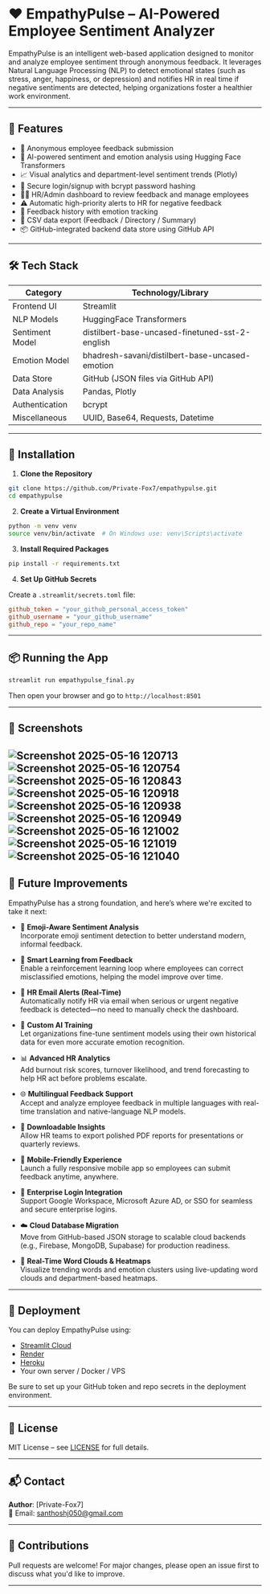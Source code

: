 # ❤️ EmpathyPulse – AI-Powered Employee Sentiment Analyzer

EmpathyPulse is an intelligent web-based application designed to monitor and analyze employee sentiment through anonymous feedback. It leverages Natural Language Processing (NLP) to detect emotional states (such as stress, anger, happiness, or depression) and notifies HR in real time if negative sentiments are detected, helping organizations foster a healthier work environment.

---

## 🌟 Features

- 💬 Anonymous employee feedback submission  
- 🤖 AI-powered sentiment and emotion analysis using Hugging Face Transformers  
- 📈 Visual analytics and department-level sentiment trends (Plotly)  
- 🔐 Secure login/signup with bcrypt password hashing  
- 🧑‍💼 HR/Admin dashboard to review feedback and manage employees  
- ⚠️ Automatic high-priority alerts to HR for negative feedback  
- 🧠 Feedback history with emotion tracking  
- 🧾 CSV data export (Feedback / Directory / Summary)  
- 📦 GitHub-integrated backend data store using GitHub API  

---

## 🛠️ Tech Stack

| Category          | Technology/Library                         |
|-------------------|--------------------------------------------|
| Frontend UI       | Streamlit                                  |
| NLP Models        | HuggingFace Transformers                   |
| Sentiment Model   | distilbert-base-uncased-finetuned-sst-2-english |
| Emotion Model     | bhadresh-savani/distilbert-base-uncased-emotion |
| Data Store        | GitHub (JSON files via GitHub API)         |
| Data Analysis     | Pandas, Plotly                             |
| Authentication    | bcrypt                                     |
| Miscellaneous     | UUID, Base64, Requests, Datetime           |

---

## 🚀 Installation

1. **Clone the Repository**

```bash
git clone https://github.com/Private-Fox7/empathypulse.git
cd empathypulse
```

2. **Create a Virtual Environment**

```bash
python -m venv venv
source venv/bin/activate  # On Windows use: venv\Scripts\activate
```

3. **Install Required Packages**

```bash
pip install -r requirements.txt
```

4. **Set Up GitHub Secrets**

Create a `.streamlit/secrets.toml` file:

```toml
github_token = "your_github_personal_access_token"
github_username = "your_github_username"
github_repo = "your_repo_name"
```

---

## 📦 Running the App

```bash
streamlit run empathypulse_final.py
```

Then open your browser and go to `http://localhost:8501`

---

## 📸 Screenshots

![Screenshot 2025-05-16 120713](https://github.com/user-attachments/assets/d5c1047d-8a81-47bb-b4e6-3c6b02ded965)
![Screenshot 2025-05-16 120754](https://github.com/user-attachments/assets/cc57dcb5-4220-4af8-a6c6-8849a28fcd1a)
![Screenshot 2025-05-16 120843](https://github.com/user-attachments/assets/661cff17-164d-45f6-ae68-73b7d78b8623)
![Screenshot 2025-05-16 120918](https://github.com/user-attachments/assets/02103463-79ae-42c9-a4f4-0fcf139abdca)
![Screenshot 2025-05-16 120938](https://github.com/user-attachments/assets/0ddc6503-cf16-40cf-8d81-2c79d06fa8f5)
![Screenshot 2025-05-16 120949](https://github.com/user-attachments/assets/ea6acf84-c152-4f5b-a1c5-fba172a1ed6f)
![Screenshot 2025-05-16 121002](https://github.com/user-attachments/assets/ef1fb7f7-4169-4100-adf7-c5be922fbb97)
![Screenshot 2025-05-16 121019](https://github.com/user-attachments/assets/eb0c0c15-92a2-45b3-a083-7ee53d602eb2)
![Screenshot 2025-05-16 121040](https://github.com/user-attachments/assets/665d3afe-2746-4a70-94aa-9b2a31ef807d)
---

## 🔮 Future Improvements

EmpathyPulse has a strong foundation, and here’s where we're excited to take it next:

- 💬 **Emoji-Aware Sentiment Analysis**  
  Incorporate emoji sentiment detection to better understand modern, informal feedback.

- 🔁 **Smart Learning from Feedback**  
  Enable a reinforcement learning loop where employees can correct misclassified emotions, helping the model improve over time.

- 📧 **HR Email Alerts (Real-Time)**  
  Automatically notify HR via email when serious or urgent negative feedback is detected—no need to manually check the dashboard.

- 🧠 **Custom AI Training**  
  Let organizations fine-tune sentiment models using their own historical data for even more accurate emotion recognition.

- 📊 **Advanced HR Analytics**  
  Add burnout risk scores, turnover likelihood, and trend forecasting to help HR act before problems escalate.

- 🌐 **Multilingual Feedback Support**  
  Accept and analyze employee feedback in multiple languages with real-time translation and native-language NLP models.

- 📄 **Downloadable Insights**  
  Allow HR teams to export polished PDF reports for presentations or quarterly reviews.

- 📱 **Mobile-Friendly Experience**  
  Launch a fully responsive mobile app so employees can submit feedback anytime, anywhere.

- 🔐 **Enterprise Login Integration**  
  Support Google Workspace, Microsoft Azure AD, or SSO for seamless and secure enterprise logins.

- ☁️ **Cloud Database Migration**  
  Move from GitHub-based JSON storage to scalable cloud backends (e.g., Firebase, MongoDB, Supabase) for production readiness.

- 🌈 **Real-Time Word Clouds & Heatmaps**  
  Visualize trending words and emotion clusters using live-updating word clouds and department-based heatmaps.

---

## 🧪 Deployment

You can deploy EmpathyPulse using:

- [Streamlit Cloud](https://streamlit.io/cloud)  
- [Render](https://render.com)  
- [Heroku](https://www.heroku.com/)  
- Your own server / Docker / VPS  

Be sure to set up your GitHub token and repo secrets in the deployment environment.

---

## 📄 License

MIT License – see [LICENSE](LICENSE) for full details.

---

## 📬 Contact

**Author**: [Private-Fox7]  
📧 Email: santhoshj050@gmail.com  


---

## 🙌 Contributions

Pull requests are welcome! For major changes, please open an issue first to discuss what you'd like to improve.

---
